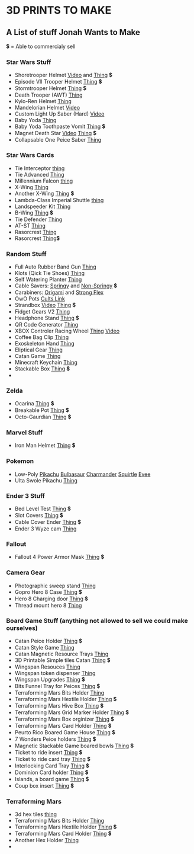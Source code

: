 # 3D PRINTS TO MAKE
## A List of stuff Jonah Wants to Make
💲 = Able to commercialy sell


### Star Wars Stuff
- Shoretrooper Helmet [Video](https://www.youtube.com/watch?v=kCmJen4Fm-Q) and [Thing](https://www.thingiverse.com/thing:2633285) 💲
- Episode VII Trooper Helmet [Thing](https://www.thingiverse.com/thing:1094858) 💲
- Stormtrooper Helmet [Thing](https://www.thingiverse.com/thing:391664) 💲
- Death Trooper (AWT) [Thing](https://www.thingiverse.com/thing:1904115)
- Kylo-Ren Helmet [Thing](https://www.thingiverse.com/thing:1710637)
- Mandelorian Helmet [Video](https://www.youtube.com/watch?v=z7rOsba3WbY)
- Custom Light Up Saber (Hard) [Video](https://www.youtube.com/watch?v=a0d-wT6YS4w)
- Baby Yoda [Thing](https://www.thingiverse.com/thing:4038181)
- Baby Yoda Toothpaste Vomit [Thing](https://www.thingiverse.com/thing:4670686) 💲
- Magnet Death Star [Video](https://www.youtube.com/watch?v=08dBVz8_VzU) [Thing](https://www.thingiverse.com/thing:1284637) 💲
- Collapsable One Peice Saber [Thing](https://www.thingiverse.com/thing:3604015)

### Star Wars Cards
- Tie Interceptor [thing](https://www.thingiverse.com/thing:4586681)
- Tie Advanced [Thing](https://www.thingiverse.com/thing:4708937)
- Millennium Falcon [thing](https://www.thingiverse.com/thing:4582264)
- X-Wing [Thing](https://www.thingiverse.com/thing:4683520)
- Another X-Wing [Thing](https://www.thingiverse.com/thing:4312046) 💲
- Lambda-Class Imperial Shuttle [thing](https://www.thingiverse.com/thing:4683520)
- Landspeeder Kit [Thing](https://www.thingiverse.com/thing:4592209)
- B-Wing [Thing](https://www.thingiverse.com/thing:4285576) 💲
- Tie Defender [Thing](https://www.thingiverse.com/thing:4783895)
- AT-ST [Thing](https://www.thingiverse.com/thing:4618642)
- Rasorcrest [Thing](https://www.thingiverse.com/thing:4648183)
- Rasorcrest [Thing](https://www.thingiverse.com/thing:4652346)💲

### Random Stuff
- Full Auto Rubber Band Gun [Thing](https://www.thingiverse.com/thing:4649407)
- Klots (Qick Tie Shoes) [Thing](https://www.thingiverse.com/thing:938561)
- Self Watering Planter [Thing](https://www.thingiverse.com/thing:903411)
- Cable Savers: [Springy](https://www.thingiverse.com/thing:1091637) and [Non-Springy](https://www.thingiverse.com/thing:1669452) 💲
- Carabiners: [Origami](https://www.thingiverse.com/thing:1819242) and [Strong Flex](https://www.thingiverse.com/thing:1008943)
- OwO Pots [Cults Link](https://cults3d.com/en/3d-model/home/owo-pots)
- Strandbox [Video](https://www.youtube.com/watch?v=pj3GYxK4e8M) [Thing](https://www.thingiverse.com/thing:4089142) 💲
- Fidget Gears V2 [Thing](https://www.thingiverse.com/thing:3584811)
- Headphone Stand [Thing](https://www.thingiverse.com/thing:2050885) 💲
- QR Code Generator [Thing](https://www.thingiverse.com/thing:46884)
- XBOX Controler Racing Wheel [Thing](https://www.thingiverse.com/thing:3049220) [Video](https://www.youtube.com/watch?v=xBhoVgdhup4)
- Coffee Bag Clip [Thing](https://www.thingiverse.com/thing:4744855)
- Exoskeleton Hand [Thing](https://www.thingiverse.com/thing:892654)
- Eliptical Gear [Thing](https://www.thingiverse.com/thing:1082508)
- Catan Game [Thing](https://www.thingiverse.com/thing:2525047)
- Minecraft Keychain [Thing](https://www.thingiverse.com/thing:324077)
- Stackable Box [Thing](https://www.thingiverse.com/thing:647425) 💲
- 

### Zelda
- Ocarina [Thing](https://www.thingiverse.com/thing:234512) 💲
- Breakable Pot [Thing](https://www.thingiverse.com/thing:772378) 💲
- Octo-Gaurdian [Thing](https://www.thingiverse.com/thing:4118828) 💲

### Marvel Stuff
- Iron Man Helmet [Thing](https://www.thingiverse.com/thing:4599252) 💲

### Pokemon
- Low-Poly [Pikachu](https://www.thingiverse.com/thing:376601) [Bulbasaur](https://www.thingiverse.com/thing:327753) [Charmander](https://www.thingiverse.com/thing:323038) [Squirtle](https://www.thingiverse.com/thing:319413) [Evee](https://www.thingiverse.com/thing:2931434)
- Ulta Swole Pikachu [Thing](https://www.thingiverse.com/thing:3928643)

### Ender 3 Stuff
- Bed Level Test [Thing](https://www.thingiverse.com/thing:4642274) 💲
- Slot Covers [Thing](https://www.thingiverse.com/thing:4579489) 💲
- Cable Cover Ender [Thing](https://www.thingiverse.com/thing:2920060) 💲
- Ender 3 Wyze cam [Thing](https://www.thingiverse.com/thing:3513349)

### Fallout
- Fallout 4 Power Armor Mask [Thing](https://www.thingiverse.com/thing:2603065) 💲

### Camera Gear
- Photographic sweep stand [Thing](https://www.thingiverse.com/thing:106568)
- Gopro Hero 8 Case [Thing](https://www.thingiverse.com/thing:3919486) 💲
- Hero 8 Charging door [Thing](https://www.thingiverse.com/thing:4553897) 💲
- Thread mount hero 8 [Thing](https://www.thingiverse.com/thing:4004766)


### Board Game Stuff (anything not allowed to sell we could make ourselves)
- Catan Peice Holder [Thing](https://www.thingiverse.com/thing:44470) 💲
- Catan Style Game [Thing](https://www.thingiverse.com/thing:2525047)
- Catan Magnetic Resource Trays [Thing](https://www.thingiverse.com/thing:2945049)
- 3D Printable Simple tiles Catan [Thing](https://www.thingiverse.com/thing:454228) 💲
- Wingspan Resouces [Thing](https://www.thingiverse.com/thing:3557135)
- Wingspan token dispenser [Thing](https://www.thingiverse.com/thing:3649866) 
- Wingspan Upgrades [Thing](https://www.thingiverse.com/thing:3442331) 💲
- Bits Funnel Tray for Peices [Thing](https://www.thingiverse.com/thing:2564922) 💲
- Terraforming Mars Bits Holder [Thing](https://www.thingiverse.com/thing:1812360)
- Terraforming Mars Hextile Holder [Thing](https://www.thingiverse.com/thing:2562619) 💲
- Terraforming Mars Hive Box [Thing](https://www.thingiverse.com/thing:3885929) 💲
- Terraforming Mars Grid Marker Holder [Thing](https://www.thingiverse.com/thing:3420547) 💲
- Terraforming Mars Box orginizer [Thing](https://www.thingiverse.com/thing:2748125) 💲
- Terraforming Mars Card Holder [Thing](https://www.thingiverse.com/thing:4069246) 💲
- Peurto Rico Boared Game House [Thing](https://www.thingiverse.com/thing:2075580) 💲
- 7 Wonders Peice holders [Thing](https://www.thingiverse.com/thing:3447123) 💲
- Magnetic Stackable Game boared bowls [Thing](https://www.thingiverse.com/thing:3690831) 💲
- Ticket to ride insert [Thing](https://www.thingiverse.com/thing:3495916) 💲
- Ticket to ride card tray [Thing](https://www.thingiverse.com/thing:2797008) 💲
- Interlocking Card Tray [Thing](https://www.thingiverse.com/thing:1407527) 💲
- Dominion Card holder [Thing](https://www.thingiverse.com/thing:237898) 💲
- Islands, a board game [Thing](https://www.thingiverse.com/thing:814053) 💲
- Coup box insert [Thing](https://www.thingiverse.com/thing:2500373) 💲


### Terraforming Mars
- 3d hex tiles [thing](https://www.thingiverse.com/thing:3153866)
- Terraforming Mars Bits Holder [Thing](https://www.thingiverse.com/thing:1812360)
- Terraforming Mars Hextile Holder [Thing](https://www.thingiverse.com/thing:2562619) 💲
- Terraforming Mars Card Holder [Thing](https://www.thingiverse.com/thing:4069246) 💲
- Another Hex Holder [Thing](https://www.thingiverse.com/thing:3099931)
- 
